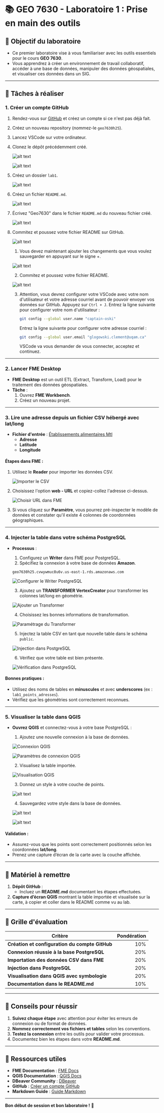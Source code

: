 # 📚 GEO 7630 - Laboratoire 1 : Prise en main des outils

## 🎯 Objectif du laboratoire
- Ce premier laboratoire vise à vous familiariser avec les outils essentiels pour le cours **GEO 7630**. 
- Vous apprendrez à créer un environnement de travail collaboratif, accéder à une base de données, manipuler des données géospatiales, et visualiser ces données dans un SIG.

---

## 📝 Tâches à réaliser

### **1. Créer un compte GitHub**
1. Rendez-vous sur [GitHub](https://github.com/) et créez un compte si ce n'est pas déjà fait.
2. Créez un nouveau repository (nommez-le `geo7630h25`).
3. Lancez VSCode sur votre ordinateur.
4. Clonez le dépôt précédemment créé.

   ![alt text](image-13.png)

   ![alt text](image-14.png)

5. Créez un dossier `lab1`.

   ![alt text](image-15.png)

6. Créez un fichier `README.md`.

   ![alt text](image-16.png)

7. Écrivez "Geo7630" dans le fichier `README.md` du nouveau fichier créé.

   ![alt text](image-17.png)

8. Commitez et poussez votre fichier README sur GitHub.

   ![alt text](image-18.png)

   1. Vous devez maintenant ajouter les changements que vous voulez sauvegarder en appuyant sur le signe +.

   ![alt text](image-19.png)

   2. Commitez et poussez votre fichier README.

   ![alt text](image-20.png)

   3. Attention, vous devrez configurer votre VSCode avec votre nom d'utilisateur et votre adresse courriel avant de pouvoir envoyer vos données sur GitHub.
      Appuyez sur `Ctrl + J`.
      Entrez la ligne suivante pour configurer votre nom d'utilisateur :
      ```bash
      git config --global user.name "captain-oski"
      ```
      Entrez la ligne suivante pour configurer votre adresse courriel :
      ```bash
      git config --global user.email "glogowski.clement@uqam.ca"
      ```
      VSCode va vous demander de vous connecter, acceptez et continuez.

---

### **2. Lancer FME Desktop**
- **FME Desktop** est un outil ETL (Extract, Transform, Load) pour le traitement des données géospatiales.
- **Tâche** :
  1. Ouvrez **FME Workbench**.
  2. Créez un nouveau projet.

---

### **3. Lire une adresse depuis un fichier CSV hébergé avec lat/long**
- **Fichier d'entrée** : [Établissements alimentaires Mtl](https://donnees.montreal.ca/dataset/c1d65779-d3cb-44e8-af0a-b9f2c5f7766d/resource/28a4957d-732e-48f9-8adb-0624867d9bb0/download/businesses.csv)
  - **Adresse**
  - **Latitude**
  - **Longitude**

#### **Étapes dans FME** :
1. Utilisez le **Reader** pour importer les données CSV.

   ![Importer le CSV](image.png)

2. Choisissez l'option **web - URL** et copiez-collez l'adresse ci-dessus.

   ![Choisir URL dans FME](image-1.png)

3. Si vous cliquez sur **Paramètre**, vous pourrez pré-inspecter le modèle de données et constater qu'il existe 4 colonnes de coordonnées géographiques.

---

### **4. Injecter la table dans votre schéma PostgreSQL**
- **Processus** :
  1. Configurez un **Writer** dans FME pour PostgreSQL.
  2. Spécifiez la connexion à votre base de données **Amazon**.
  
   `geo7630h25.cvwywmuc8u6v.us-east-1.rds.amazonaws.com`

   ![Configurer le Writer PostgreSQL](image-2.png)


  3. Ajoutez un **TRANSFORMER VertexCreator** pour transformer les colonnes lat/long en géométrie.

   ![Ajouter un Transformer](image-4.png)

  4. Choisissez les bonnes informations de transformation.

   ![Paramétrage du Transformer](image-5.png)

  5. Injectez la table CSV en tant que nouvelle table dans le schéma `public`.

   ![Injection dans PostgreSQL](image-3.png)

  6. Vérifiez que votre table est bien présente.

   ![Vérification dans PostgreSQL](image-6.png)

#### **Bonnes pratiques** :
- Utilisez des noms de tables en **minuscules** et avec **underscores** (ex : `lab1_points_adresses`).
- Vérifiez que les géométries sont correctement reconnues.

---

### **5. Visualiser la table dans QGIS**
- **Ouvrez QGIS** et connectez-vous à votre base PostgreSQL :
  1. Ajoutez une nouvelle connexion à la base de données.

   ![Connexion QGIS](image-7.png)

   ![Paramètres de connexion QGIS](image-8.png)

  2. Visualisez la table importée.

   ![Visualisation QGIS](image-9.png)

  3. Donnez un style à votre couche de points.

   ![alt text](image-10.png)

  4. Sauvegardez votre style dans la base de données.

   ![alt text](image-11.png)
   
   ![alt text](image-12.png)

#### **Validation** :
- Assurez-vous que les points sont correctement positionnés selon les coordonnées **lat/long**.
- Prenez une capture d’écran de la carte avec la couche affichée.

---

## 📝 Matériel à remettre
1. **Dépôt GitHub** :
   - Incluez un **README.md** documentant les étapes effectuées.
2. **Capture d’écran QGIS** montrant la table importée et visualisée sur la carte, à copier et coller dans le README comme vu au lab.

---

## 🧾 Grille d'évaluation

| Critère                                      | Pondération   |
|--------------------------------------------|--------------:|
| **Création et configuration du compte GitHub** | 10%        |
| **Connexion réussie à la base PostgreSQL**   | 20%          |
| **Importation des données CSV dans FME**     | 20%          |
| **Injection dans PostgreSQL**                | 20%          |
| **Visualisation dans QGIS avec symbologie**  | 20%          |
| **Documentation dans le README.md**          | 10%          |

---

## 🚀 Conseils pour réussir
1. **Suivez chaque étape** avec attention pour éviter les erreurs de connexion ou de format de données.
2. **Nommez correctement vos fichiers et tables** selon les conventions.
3. **Testez la connexion** entre les outils pour valider votre processus.
4. Documentez bien les étapes dans votre **README.md**.

---

## 📂 Ressources utiles
- **FME Documentation** : [FME Docs](https://docs.safe.com/)
- **QGIS Documentation** : [QGIS Docs](https://qgis.org/en/docs/)
- **DBeaver Community** : [DBeaver](https://dbeaver.io/)
- **GitHub** : [Créer un compte GitHub](https://github.com/)
- **Markdown Guide** : [Guide Markdown](https://www.markdownguide.org/)

---

**Bon début de session et bon laboratoire !** 🚀
